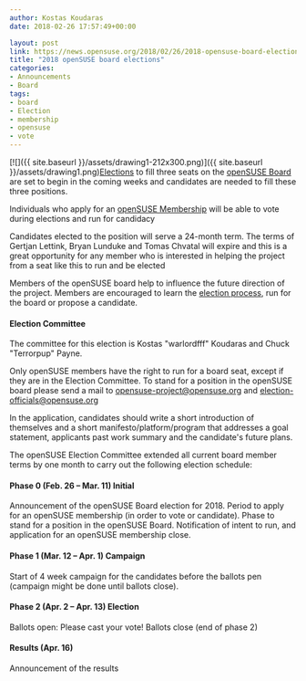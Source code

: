 ```yaml
---
author: Kostas Koudaras
date: 2018-02-26 17:57:49+00:00

layout: post
link: https://news.opensuse.org/2018/02/26/2018-opensuse-board-elections/
title: "2018 openSUSE board elections"
categories:
- Announcements
- Board
tags:
- board
- Election
- membership
- opensuse
- vote
---
```

[![]({{ site.baseurl }}/assets/drawing1-212x300.png)]({{ site.baseurl }}/assets/drawing1.png)[Elections](https://en.opensuse.org/openSUSE:Board_election) to fill three seats on the [openSUSE Board](https://en.opensuse.org/openSUSE:Board) are set to begin in the coming weeks and candidates are needed to fill these three positions.

Individuals who apply for an [openSUSE Membership](https://en.opensuse.org/openSUSE:Members) will be able to vote during elections and run for candidacy

Candidates elected to the position will serve a 24-month term. The terms of Gertjan Lettink, Bryan Lunduke and Tomas Chvatal will expire and this is a great opportunity for any member who is interested in helping the project from a seat like this to run and be elected

Members of the openSUSE board help to influence the future direction of the project. Members are encouraged to learn the [election process](http://en.opensuse.org/openSUSE:Membership_officials#Process), run for the board or propose a candidate.


#### Election Committee


<!-- more -->

The committee for this election is Kostas "warlordfff" Koudaras and Chuck "Terrorpup" Payne.

Only openSUSE members have the right to run for a board seat, except if they are in the Election Committee. To stand for a position in the openSUSE board please send a mail to [opensuse-project@opensuse.org](https://imap.suse.de/horde/imp/message.php?mailbox=INBOX&index=1383#) and [election-officials@opensuse.org](https://imap.suse.de/horde/imp/message.php?mailbox=INBOX&index=1383#)

In the application, candidates should write a short introduction of themselves and a short manifesto/platform/program that addresses a goal statement, applicants past work summary and the candidate's future plans.

The openSUSE Election Committee extended all current board member terms by one month to carry out the following election schedule:


#### Phase 0 (Feb. 26 – Mar. 11) Initial


Announcement of the openSUSE Board election for 2018.
Period to apply for an openSUSE membership (in order to vote or candidate).
Phase to stand for a position in the openSUSE Board.
Notification of intent to run, and application for an openSUSE membership close.


#### Phase 1 (Mar. 12 – Apr. 1) Campaign


Start of 4 week campaign for the candidates before the ballots pen (campaign might be done until ballots close).


#### Phase 2 (Apr. 2 – Apr. 13) Election


Ballots open: Please cast your vote!
Ballots close (end of phase 2)


#### Results (Apr. 16)


Announcement of the results		
